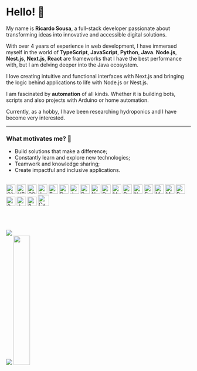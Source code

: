 # Hello! 👋

My name is **Ricardo Sousa**, a full-stack developer passionate about transforming ideas into innovative and accessible digital solutions.

With over 4 years of experience in web development, I have immersed myself in the world of **TypeScript**, **JavaScript**, **Python**, **Java**. **Node.js**, **Nest.js**, **Next.js**, **React** are frameworks that I have the best performance with, but I am delving deeper into the Java ecosystem.

I love creating intuitive and functional interfaces with Next.js and bringing the logic behind applications to life with Node.js or Nest.js.

I am fascinated by **automation** of all kinds. Whether it is building bots, scripts and also projects with Arduino or home automation.

Currently, as a hobby, I have been researching hydroponics and I have become very interested.

---
### What motivates me? 🚀
- Build solutions that make a difference;
- Constantly learn and explore new technologies;
- Teamwork and knowledge sharing;
- Create impactful and inclusive applications.
<br>

<div align="flex-start" margin-bottom="40px" width="100%" display="flex" justify-content="center">
  <img alt="Git" height="25px" src="https://img.shields.io/badge/-Git-F05032?style=flat-square&logo=git&logoColor=white" />
  <img alt="HTML" height="25px"  src="https://img.shields.io/badge/-HTML-E34F26?style=flat-square&logo=html5&logoColor=white" />
  <img alt="CSS" height="25px" src="https://img.shields.io/badge/-CSS-1572B6?style=flat-square&logo=css3&logoColor=white" />
  <img alt="JavaScript" height="25px" src="https://img.shields.io/badge/-JavaScript-yellow?style=flat-square&logo=JavaScript&logoColor=white" />
  <img alt="TypeScript" height="25px" src="https://img.shields.io/badge/-TypeScript-007ACC?style=flat-square&logo=typescript&logoColor=white" />
  <img alt="Python" height="25px" src="https://img.shields.io/badge/Python-14354C?style=flat-square&logo=python&logoColor=white" />
  <img alt="Java" height="25px" src="https://img.shields.io/badge/Java-%23ED8B00.svg?logo=openjdk&logoColor=white"/>
  <img alt="ReactJS" height="25px" src="https://img.shields.io/badge/-React-61DAFB?style=flat-square&logo=React&logoColor=black" />
  <img alt="NextJS" height="25px" src="https://img.shields.io/badge/next%20js-000000?style=for-the-badge&logo=nextdotjs&logoColor=white" />
  <img alt="Docker" height="25px" src="https://img.shields.io/badge/-Docker-46a2f1?style=flat-square&logo=docker&logoColor=white" />
  <img alt="Material UI" height="25px" src="https://img.shields.io/badge/Material%20UI-007FFF?style=for-the-badge&logo=mui&logoColor=white" />
  <img alt="Bootstrap" height="25px" src="https://img.shields.io/badge/Bootstrap-563D7C?style=flat-square&logo=bootstrap&logoColor=white" />
  <img alt="Nodejs" height="25px" src="https://img.shields.io/badge/-Nodejs-43853d?style=flat-square&logo=Node.js&logoColor=white" />
  <img alt="Express" height="25px" src="https://img.shields.io/badge/Express.js-404D59?style=flat-square" />
  <img alt="MongoDB" height="25px" src="https://img.shields.io/badge/-MongoDB-13aa52?style=flat-square&logo=mongodb&logoColor=white" />
  <img alt="MySql" height="25px" src="https://img.shields.io/badge/MySQL-00000F?style=flat-square&logo=mysql&logoColor=white" />
  <img alt="Postgresql" height="25px" src="https://img.shields.io/badge/PostgreSQL-316192?style=for-the-badge&logo=postgresql&logoColor=white" />
  <img alt="Graphql" height="25px" src="https://img.shields.io/badge/GraphQl-E10098?style=for-the-badge&logo=graphql&logoColor=white" />
  <img alt="Jest" height="25px" src="https://img.shields.io/badge/-Jest-C21325?style=flat-square&logo=jest&logoColor=white" />
  <img alt="React Testing Library" height="25px" src="https://img.shields.io/badge/-RTL-61DAFB?style=flat-square&logo=react&logoColor=black" />
  <img alt="Cypress" height="30px" src="https://img.shields.io/badge/Cypress-17202C?style=for-the-badge&logo=cypress&logoColor=white" />
</div>

<br><br>
<div display="flex" width="100%" justify-content="center" align="flex-start" >
  <img src="https://github-readme-stats.vercel.app/api/top-langs/?username=rwmsousa&layout=pie&theme=dracula" />
  <div display="flex" width="fit-content" >
    <img src="https://github-profile-trophy.vercel.app/?username=rwmsousa&row=2&column=3&theme=dracula" />
    <img src="https://github-readme-stats.vercel.app/api?username=rwmsousa&show_icons=true&theme=dracula" width="30%" />
  </div>
</div>


<br><br>




